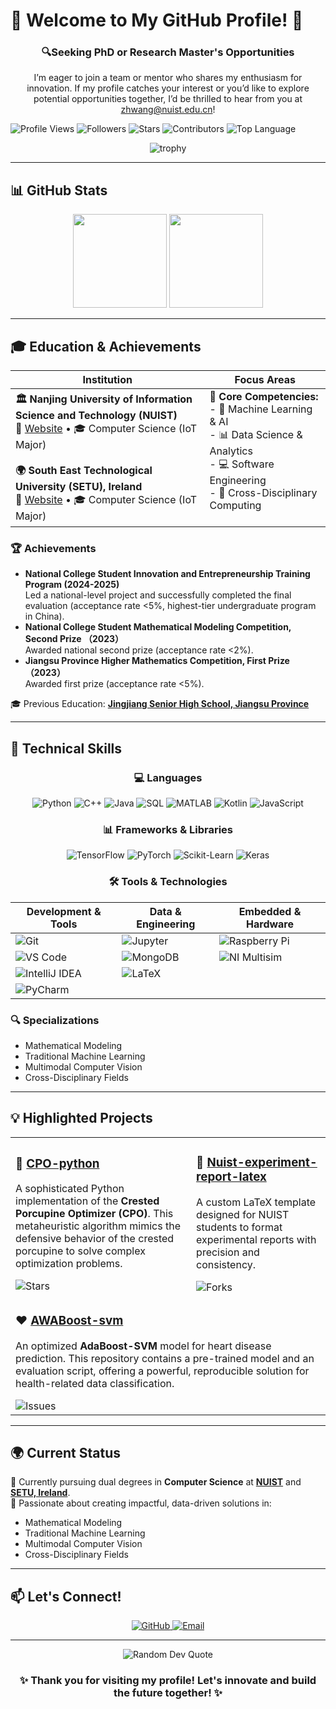 # 🌟 Welcome to My GitHub Profile! 🌟

<div align="center">
  <h3>🔍Seeking PhD or Research Master's Opportunities</h3>
  <p>I’m eager to join a team or mentor who shares my enthusiasm for innovation. If my profile catches your interest or you’d like to explore potential opportunities together, I’d be thrilled to hear from you at <a href="mailto:zhwang@nuist.edu.cn">zhwang@nuist.edu.cn</a>!</p>
</div>

![Profile Views](https://komarev.com/ghpvc/?username=Nickory&color=blue&style=flat)
![Followers](https://img.shields.io/github/followers/Nickory?label=Followers&style=flat&logo=github&logoColor=white)
![Stars](https://img.shields.io/github/stars/Nickory?label=Stars&style=flat&logo=github&logoColor=white)
![Contributors](https://img.shields.io/github/contributors/Nickory/CPO-python?label=Contributors&style=flat&logo=github&logoColor=white)
![Top Language](https://img.shields.io/github/languages/top/Nickory/CPO-python?style=flat&logo=python&logoColor=white)

</div>

<div align="center">
  <img src="https://github-profile-trophy.vercel.app/?username=Nickory&theme=nord&column=7&no-frame=true&no-bg=true" alt="trophy" />
</div>

---

## 📊 GitHub Stats

<div align="center">
  <img height="150" src="https://github-readme-stats.vercel.app/api?username=Nickory&show_icons=true&theme=dark&count_private=true&hide=prs&hide_title=true" />
  <img height="150" src="https://github-readme-stats.vercel.app/api/top-langs/?username=Nickory&theme=dark&langs_count=8&hide_title=true&layout=compact" />
</div>

---

## 🎓 **Education & Achievements**

| Institution | Focus Areas |
|------------|-------------|
| **🏛️ Nanjing University of Information Science and Technology (NUIST)**<br>📍 [Website](https://www.nuist.edu.cn) • 🎓 Computer Science (IoT Major)<br><br>**🌍 South East Technological University (SETU), Ireland**<br>📍 [Website](https://www.setu.ie) • 🎓 Computer Science (IoT Major) | **🎯 Core Competencies:**<br>- 🤖 Machine Learning & AI<br>- 📊 Data Science & Analytics<br>- 💻 Software Engineering<br>- 🔄 Cross-Disciplinary Computing<br><br> |
### 🏆 Achievements
- **National College Student Innovation and Entrepreneurship Training Program (2024-2025)**<br>Led a national-level project and successfully completed the final evaluation (acceptance rate <5%, highest-tier undergraduate program in China).
- **National College Student Mathematical Modeling Competition, Second Prize （2023）**<br>Awarded national second prize (acceptance rate <2%).
- **Jiangsu Province Higher Mathematics Competition, First Prize （2023）**<br>Awarded first prize (acceptance rate <5%).

🎓 Previous Education: **[Jingjiang Senior High School, Jiangsu Province](http://www.sjjzx.cn/)**

---

## 🔧 **Technical Skills**

<div align="center">

### 💻 Languages
![Python](https://img.shields.io/badge/Python-3776AB?style=for-the-badge&logo=python&logoColor=white)
![C++](https://img.shields.io/badge/C++-00599C?style=for-the-badge&logo=cplusplus&logoColor=white)
![Java](https://img.shields.io/badge/Java-ED8B00?style=for-the-badge&logo=openjdk&logoColor=white)
![SQL](https://img.shields.io/badge/SQL-4479A1?style=for-the-badge&logo=mysql&logoColor=white)
![MATLAB](https://img.shields.io/badge/MATLAB-0076A8?style=for-the-badge&logo=mathworks&logoColor=white)
![Kotlin](https://img.shields.io/badge/Kotlin-7F52FF?style=for-the-badge&logo=kotlin&logoColor=white)
![JavaScript](https://img.shields.io/badge/JavaScript-F7DF1E?style=for-the-badge&logo=javascript&logoColor=black)

### 📊 Frameworks & Libraries
![TensorFlow](https://img.shields.io/badge/TensorFlow-FF6F00?style=for-the-badge&logo=tensorflow&logoColor=white)
![PyTorch](https://img.shields.io/badge/PyTorch-EE4C2C?style=for-the-badge&logo=pytorch&logoColor=white)
![Scikit-Learn](https://img.shields.io/badge/Scikit_Learn-F7931E?style=for-the-badge&logo=scikit-learn&logoColor=white)
![Keras](https://img.shields.io/badge/Keras-D00000?style=for-the-badge&logo=keras&logoColor=white)

### 🛠️ **Tools & Technologies**

| Development & Tools         | Data & Engineering         | Embedded & Hardware      |
|-----------------------------|----------------------------|--------------------------|
| ![Git](https://img.shields.io/badge/Git-F05032?style=for-the-badge&logo=git&logoColor=white) | ![Jupyter](https://img.shields.io/badge/Jupyter-F37626?style=for-the-badge&logo=jupyter&logoColor=white) | ![Raspberry Pi](https://img.shields.io/badge/Raspberry_Pi-A22846?style=for-the-badge&logo=raspberrypi&logoColor=white) |
| ![VS Code](https://img.shields.io/badge/VS_Code-007ACC?style=for-the-badge&logo=visualstudiocode&logoColor=white) | ![MongoDB](https://img.shields.io/badge/MongoDB-47A248?style=for-the-badge&logo=mongodb&logoColor=white) | ![NI Multisim](https://img.shields.io/badge/NI_Multisim-262626?style=for-the-badge&logo=ni&logoColor=white) |
| ![IntelliJ IDEA](https://img.shields.io/badge/IntelliJ_IDEA-000000?style=for-the-badge&logo=intellijidea&logoColor=white) | ![LaTeX](https://img.shields.io/badge/LaTeX-008080?style=for-the-badge&logo=latex&logoColor=white) | |
| ![PyCharm](https://img.shields.io/badge/PyCharm-000000?style=for-the-badge&logo=pycharm&logoColor=white) | | |

</div>

### 🔍 Specializations
- Mathematical Modeling
- Traditional Machine Learning
- Multimodal Computer Vision
- Cross-Disciplinary Fields

---

## 💡 **Highlighted Projects**

<table>
  <tr>
    <td>
      <h3>🦔 <a href="https://github.com/Nickory/CPO-python">CPO-python</a></h3>
      <p>A sophisticated Python implementation of the <b>Crested Porcupine Optimizer (CPO)</b>. This metaheuristic algorithm mimics the defensive behavior of the crested porcupine to solve complex optimization problems.</p>
      <img src="https://img.shields.io/github/stars/Nickory/CPO-python?style=social" alt="Stars"/>
    </td>
    <td>
      <h3>📄 <a href="https://github.com/Nickory/Nuist-expriment-report-latex">Nuist-experiment-report-latex</a></h3>
      <p>A custom LaTeX template designed for NUIST students to format experimental reports with precision and consistency.</p>
      <img src="https://img.shields.io/github/forks/Nickory/Nuist-experiment-report-latex?style=social" alt="Forks"/>
    </td>
  </tr>
  <tr>
    <td colspan="2">
      <h3>❤️ <a href="https://github.com/Nickory/AWABoost-svm">AWABoost-svm</a></h3>
      <p>An optimized <b>AdaBoost-SVM</b> model for heart disease prediction. This repository contains a pre-trained model and an evaluation script, offering a powerful, reproducible solution for health-related data classification.</p>
      <img src="https://img.shields.io/github/issues/Nickory/AWABoost-svm?style=social" alt="Issues"/>
    </td>
  </tr>
</table>

---

## 🌍 **Current Status**

🔹 Currently pursuing dual degrees in **Computer Science** at **[NUIST](https://www.nuist.edu.cn)** and **[SETU, Ireland](https://www.setu.ie)**.  
🔹 Passionate about creating impactful, data-driven solutions in:
  - Mathematical Modeling
  - Traditional Machine Learning
  - Multimodal Computer Vision
  - Cross-Disciplinary Fields

---

## 📫 **Let's Connect!**

<div align="center">
  <a href="https://github.com/Nickory">
    <img src="https://img.shields.io/badge/GitHub-100000?style=for-the-badge&logo=github&logoColor=white" alt="GitHub"/>
  </a>
  <a href="mailto:zhwang@nuist.edu.cn">
    <img src="https://img.shields.io/badge/Email-D14836?style=for-the-badge&logo=gmail&logoColor=white" alt="Email"/>
  </a>
</div>

---

<div align="center">
  <img src="https://quotes-github-readme.vercel.app/api?type=horizontal&theme=dark" alt="Random Dev Quote"/>
  
### ✨ Thank you for visiting my profile! Let's innovate and build the future together! ✨

</div>
